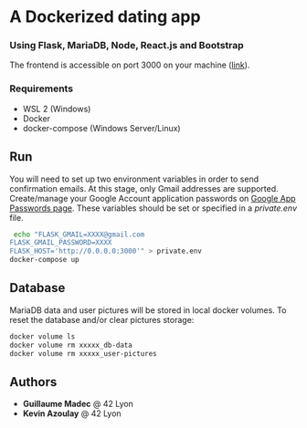 # A Dockerized dating app
### Using Flask, MariaDB, Node, React.js and Bootstrap

The frontend is accessible on port 3000 on your machine ([link](http://0.0.0.0:3000)).

### Requirements
- WSL 2 (Windows)
- Docker
- docker-compose (Windows Server/Linux)

## Run
You will need to set up two environment variables in order to send confirmation emails. At this stage, only Gmail addresses are supported.
Create/manage your Google Account application passwords on [Google App Passwords page](https://myaccount.google.com/apppasswords).
These variables should be set or specified in a *private.env* file.
```bash
 echo "FLASK_GMAIL=XXXX@gmail.com
FLASK_GMAIL_PASSWORD=XXXX
FLASK_HOST='http://0.0.0.0:3000'" > private.env
docker-compose up
```

## Database
MariaDB data and user pictures will be stored in local docker volumes.
To reset the database and/or clear pictures storage:
```bash
docker volume ls
docker volume rm xxxxx_db-data
docker volume rm xxxxx_user-pictures
```

## Authors
* **Guillaume Madec** @ 42 Lyon
* **Kevin Azoulay** @ 42 Lyon